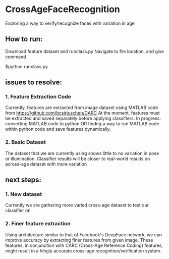 # CrossAgeFaceRecognition
Exploring a way to verify/recognize faces with variation in age

## How to run: 

Download feature dataset and runclass.py
Navigate to file location, and give command

$python runclass.py

## issues to resolve:
### 1. Feature Extraction Code
Currently, features are extracted from image dataset using MATLAB code from https://github.com/bcsiriuschen/CARC
At the moment, features must be extracted and saved separately before applying classifiers. In progress: converting MATLAB code to python OR findng a way to run MATLAB code within python code and save features dynamically.

### 2. Basic Dataset
The dataset that we are currently using shows little to no variation in pose or illumination. Classifier results will be closer to real-world results on across-age dataset with more variation

## next steps:
### 1. New dataset
Currently we are gathering more varied cross-age dataset to test our classifier on

### 2. Finer feature extraction
Using architecture similar to that of Facebook's DeepFace network, we can improve accuracy by extracting finer features from given image. These features, in conjunction with CARC (Cross-Age Reference Coding) features, might result in a hihgly accurate cross-age recognition/verification system.
